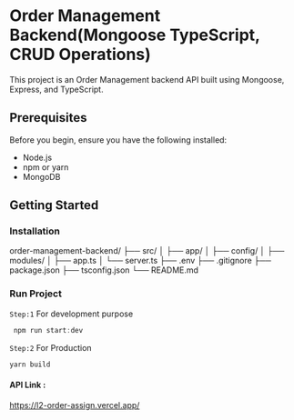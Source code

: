 # Order Management Backend(Mongoose TypeScript, CRUD Operations)

This project is an Order Management backend API built using Mongoose, Express, and TypeScript.

## Prerequisites

Before you begin, ensure you have the following installed:

- Node.js
- npm or yarn
- MongoDB

## Getting Started

### Installation

order-management-backend/
├── src/
│ ├── app/
│ ├── config/
│ ├── modules/
│ ├── app.ts
│ └── server.ts
├── .env
├── .gitignore
├── package.json
├── tsconfig.json
└── README.md

### Run Project

`Step:1` For development purpose

```typescript
 npm run start:dev
```

`Step:2` For Production

```typescript
yarn build
```

#### API Link :

https://l2-order-assign.vercel.app/
